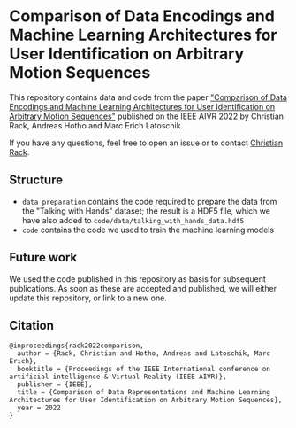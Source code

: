 # Comparison of Data Encodings and Machine Learning Architectures for User Identification on Arbitrary Motion Sequences

This repository contains data and code from the paper ["Comparison of Data Encodings and Machine Learning Architectures for User Identification on Arbitrary Motion Sequences"](https://www.bibsonomy.org/bibtex/25a80aafea4af83be01e831e36d529c80/hci-uwb) published on the IEEE AIVR 2022 by Christian Rack, Andreas Hotho and Marc Erich Latoschik.

If you have any questions, feel free to open an issue or to contact [Christian Rack](christian.rack@uni-wuerzburg.de).

## Structure

- `data_preparation` contains the code required to prepare the data from the "Talking with Hands" dataset; the result is a HDF5 file, which we have also added to  `code/data/talking_with_hands_data.hdf5`
- `code` contains the code we used to train the machine learning models

## Future work

We used the code published in this repository as basis for subsequent publications. As soon as these are accepted and published, we will either update this repository, or link to a new one.


## Citation

```
@inproceedings{rack2022comparison,
  author = {Rack, Christian and Hotho, Andreas and Latoschik, Marc Erich},
  booktitle = {Proceedings of the IEEE International conference on artificial intelligence & Virtual Reality (IEEE AIVR)},
  publisher = {IEEE},
  title = {Comparison of Data Representations and Machine Learning Architectures for User Identification on Arbitrary Motion Sequences},
  year = 2022
}

```
